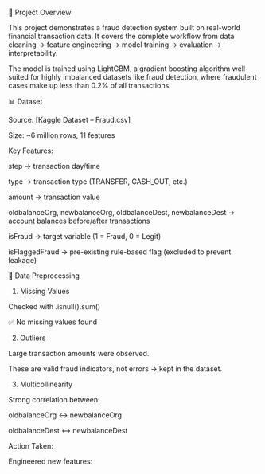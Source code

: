 📌 Project Overview

This project demonstrates a fraud detection system built on real-world financial transaction data. It covers the complete workflow from data cleaning → feature engineering → model training → evaluation → interpretability.

The model is trained using LightGBM, a gradient boosting algorithm well-suited for highly imbalanced datasets like fraud detection, where fraudulent cases make up less than 0.2% of all transactions.

📊 Dataset

Source: [Kaggle Dataset – Fraud.csv]

Size: ~6 million rows, 11 features

Key Features:

step → transaction day/time

type → transaction type (TRANSFER, CASH_OUT, etc.)

amount → transaction value

oldbalanceOrg, newbalanceOrg, oldbalanceDest, newbalanceDest → account balances before/after transactions

isFraud → target variable (1 = Fraud, 0 = Legit)

isFlaggedFraud → pre-existing rule-based flag (excluded to prevent leakage)

🔧 Data Preprocessing
1. Missing Values

Checked with .isnull().sum()

✅ No missing values found

2. Outliers

Large transaction amounts were observed.

These are valid fraud indicators, not errors → kept in the dataset.

3. Multicollinearity

Strong correlation between:

oldbalanceOrg ↔ newbalanceOrg

oldbalanceDest ↔ newbalanceDest

Action Taken:

Engineered new features:
